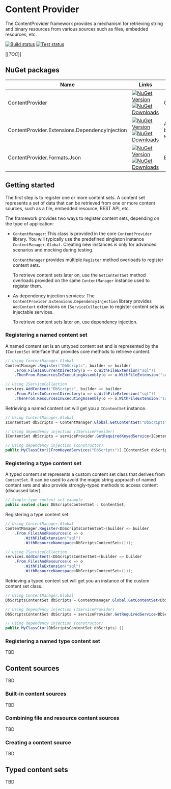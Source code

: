 # Content Provider

The ContentProvider framework provides a mechanism for retrieving string and binary resources from various sources such as files, embedded resources, etc.

[![Build status](https://ci.appveyor.com/api/projects/status/v5yyr0kpm7m4jdim?svg=true)](https://ci.appveyor.com/project/JeevanJames/contentprovider) [![Test status](https://img.shields.io/appveyor/tests/JeevanJames/contentprovider.svg)](https://ci.appveyor.com/project/JeevanJames/contentprovider/build/tests)

[[_TOC_]]

## NuGet packages

Name | Links   | Description
-----|---------|------------
ContentProvider | [![NuGet Version](https://img.shields.io/nuget/v/ContentProvider.svg?style=flat)](https://www.nuget.org/packages/ContentProvider/) [![NuGet Downloads](https://img.shields.io/nuget/dt/ContentProvider.svg)](https://www.nuget.org/packages/ContentProvider/) | Core package.
ContentProvider.Extensions.DependencyInjection | [![NuGet Version](https://img.shields.io/nuget/v/ContentProvider.Extensions.DependencyInjection.svg?style=flat)](https://www.nuget.org/packages/ContentProvider.Extensions.DependencyInjection/) [![NuGet Downloads](https://img.shields.io/nuget/dt/ContentProvider.Extensions.DependencyInjection.svg)](https://www.nuget.org/packages/ContentProvider.Extensions.DependencyInjection/) | Additional support dependency injection based on `Microsoft.Extensions.DependencyInjection`.
ContentProvider.Formats.Json | [![NuGet Version](https://img.shields.io/nuget/v/ContentProvider.Formats.Json.svg?style=flat)](https://www.nuget.org/packages/ContentProvider.Formats.Json/) [![NuGet Downloads](https://img.shields.io/nuget/dt/ContentProvider.Formats.Json.svg)](https://www.nuget.org/packages/ContentProvider.Formats.Json/) | Extensions to support JSON data.

## Getting started

The first step is to register one or more content sets. A content set represents a set of data that can be retrieved from one or more content sources, such as a file, embedded resource, REST API, etc.

The framework provides two ways to register content sets, depending on the type of application:

* `ContentManager`: This class is provided in the core `ContentProvider` library. You will typically use the predefined singleton instance `ContentManager.Global`. Creating new instances is only for advanced scenarios and mocking during testing.

    `ContentManager` provides multiple `Register` method overloads to register content sets.

    To retrieve content sets later on, use the `GetContentSet` method overloads provided on the same `ContentManager` instance used to register them.

* As dependency injection services: The `ContentProvider.Extensions.DependencyInjection` library provides `AddContent` extensions on `IServiceCollection` to register content sets as injectable services.

    To retrieve content sets later on, use dependency injection.

### Registering a named content set

A named content set is an untyped content set and is represented by the `IContentSet` interface that provides core methods to retrieve content.

```cs
// Using ContentManager.Global
ContentManager.Register("DbScripts", builder => builder
    .From.FilesInCurrentDirectory(o => o.WithFileExtension("sql"))
    .ThenFrom.ResourcesInExecutingAssembly(o => o.WithFileExtension("sql")));

// Using IServiceCollection
services.AddContent("DbScripts", builder => builder
    .From.FilesInCurrentDirectory(o => o.WithFileExtension("sql"))
    .ThenFrom.ResourcesInExecutingAssembly(o => o.WithFileExtension("sql").WithResourceNamespace("MyNamespace")));
```

Retrieving a named content set will get you a `IContentSet` instance.

```cs
// Using ContentManager.Global
IContentSet dbScripts = ContentManager.Global.GetContentSet("DbScripts");

// Using dependency injection (IServiceProvider)
IContentSet dbScripts = serviceProvider.GetRequiredKeyedService<IContentSet>("DbScripts");

// Using dependency injection (constructor)
public MyClassCtor([FromKeyedServices("DbScripts")] IContentSet dbScripts) {}
```

### Registering a type content set

A typed content set represents a custom content set class that derives from `ContentSet`. It can be used to avoid the magic string approach of named content sets and also provide strongly-typed methods to access content (discussed later).

```cs
// Simple type content set example
public sealed class DbScriptsContentSet : ContentSet;
```

Registering a type content set:

```cs
// Using ContentManager.Global
ContentManager.Register<DbScriptsContentSet>(builder => builder
    .From.FilesAndResources(o => o
        .WithFileExtension("sql")
        .WithResourceNamespace<DbScriptsContentSet>()));

// Using IServiceCollection
services.AddContent(<DbScriptsContentSet>(builder => builder
    .From.FilesAndResources(o => o
        .WithFileExtension("sql")
        .WithResourceNamespace<DbScriptsContentSet>()));
```

Retrieving a typed content set will get you an instance of the custom content set class.

```cs
// Using ContentManager.Global
DbScriptsContentSet dbScripts = ContentManager.Global.GetContentSet<DbScripts>();

// Using dependency injection (IServiceProvider)
DbScriptsContentSet dbScripts = serviceProvider.GetRequiredService<DbScriptsContentSet>();

// Using dependency injection (constructor)
public MyClassCtor(DbScriptsContentSet dbScripts) {}
```

### Registering a named type content set

TBD

## Content sources

TBD

### Built-in content sources

TBD

### Combining file and resource content sources

TBD

### Creating a content source

TBD

## Typed content sets

TBD
